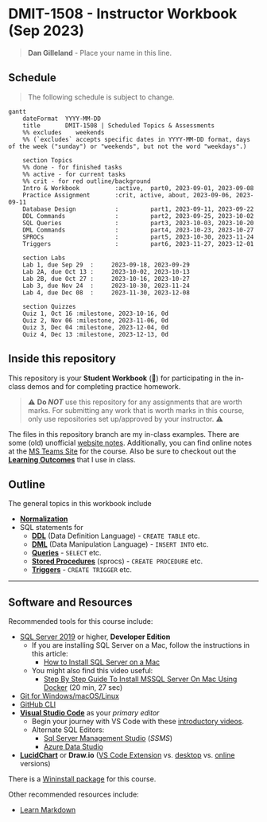 # DMIT-1508 - **Instructor Workbook** (Sep 2023)

> **Dan Gilleland** - Place your name in this line.

## Schedule
 
> The following schedule is subject to change.

```mermaid
gantt
    dateFormat  YYYY-MM-DD
    title       DMIT-1508 | Scheduled Topics & Assessments
    %% excludes    weekends
    %% (`excludes` accepts specific dates in YYYY-MM-DD format, days of the week ("sunday") or "weekends", but not the word "weekdays".)

    section Topics
    %% done - for finished tasks
    %% active - for current tasks
    %% crit - for red outline/background
    Intro & Workbook          :active,  part0, 2023-09-01, 2023-09-08
    Practice Assignment       :crit, active, about, 2023-09-06, 2023-09-11
    Database Design           :         part1, 2023-09-11, 2023-09-22
    DDL Commands              :         part2, 2023-09-25, 2023-10-02
    SQL Queries               :         part3, 2023-10-03, 2023-10-20
    DML Commands              :         part4, 2023-10-23, 2023-10-27
    SPROCs                    :         part5, 2023-10-30, 2023-11-24
    Triggers                  :         part6, 2023-11-27, 2023-12-01

    section Labs
    Lab 1, due Sep 29  :     2023-09-18, 2023-09-29
    Lab 2A, due Oct 13 :     2023-10-02, 2023-10-13
    Lab 2B, due Oct 27 :     2023-10-16, 2023-10-27
    Lab 3, due Nov 24  :     2023-10-30, 2023-11-24
    Lab 4, due Dec 08  :     2023-11-30, 2023-12-08

    section Quizzes
    Quiz 1, Oct 16 :milestone, 2023-10-16, 0d
    Quiz 2, Nov 06 :milestone, 2023-11-06, 0d
    Quiz 3, Dec 04 :milestone, 2023-12-04, 0d
    Quiz 4, Dec 13 :milestone, 2023-12-13, 0d
```

## Inside this repository

This repository is your **Student Workbook** (:notebook:) for participating in the in-class demos and for completing practice homework.

> :warning: **Do *NOT*** use this repository for any assignments that are worth marks. For submitting any work that is worth marks in this course, only use repositories set up/approved by your instructor. :warning:

The files in this repository branch are my in-class examples. There are some (old) unofficial [website notes](https://dmit-1508.github.io). Additionally, you can find online notes at the [MS Teams Site](https://www.microsoft.com/en-ca/microsoft-teams/log-in) for the course. Also be sure to checkout out the [**Learning Outcomes**](./Docs/logs/ReadMe.md) that I use in class.

## Outline

The general topics in this workbook include

- [**Normalization**](Design/)
- SQL statements for 
  - [**DDL**](DDL/) (Data Definition Language) - `CREATE TABLE` etc.
  - [**DML**](DML/) (Data Manipulation Language) - `INSERT INTO` etc.
  - [**Queries**](SQL/) - `SELECT` etc.
  - [**Stored Procedures**](SPROCS/) (sprocs) - `CREATE PROCEDURE` etc.
  - [**Triggers**](Triggers/) - `CREATE TRIGGER` etc.

----

## Software and Resources

Recommended tools for this course include:

- [SQL Server 2019](https://www.microsoft.com/en-us/sql-server/sql-server-downloads) or higher, **Developer Edition**
  - If you are installing SQL Server on a Mac, follow the instructions in this article:
    - [How to Install SQL Server on a Mac](https://database.guide/how-to-install-sql-server-on-a-mac/)
  - You might also find this video useful:
    - [Step By Step Guide To Install MSSQL Server On Mac Using Docker](https://youtu.be/BVNWRYPv78o) (20 min, 27 sec)
- [Git for Windows/macOS/Linux](https://git-scm.com/downloads)
- [GitHub CLI](https://cli.github.com/)
- [**Visual Studio Code**](https://code.visualstudio.com) as your *primary editor*
  - Begin your journey with VS Code with these [introductory videos](https://code.visualstudio.com/docs/introvideos/overview).
  - Alternate SQL Editors:
    - [Sql Server Management Studio](https://docs.microsoft.com/en-us/sql/ssms/download-sql-server-management-studio-ssms?view=sql-server-ver15#download-ssms) (*SSMS*)
    - [Azure Data Studio](https://docs.microsoft.com/en-us/sql/azure-data-studio/download-azure-data-studio)
- [**LucidChart**](https://www.lucidchart.com/pages/) or **Draw.io** ([VS Code Extension](https://marketplace.visualstudio.com/items?itemName=hediet.vscode-drawio) vs. [desktop](https://about.draw.io/integrations/#integrations_offline) vs. [online](https://draw.io) versions)

There is a [Wininstall package](https://winstall.app/packs/6UXIuqRuh) for this course.

Other recommended resources include:

- [Learn Markdown](https://commonmark.org/help/)
